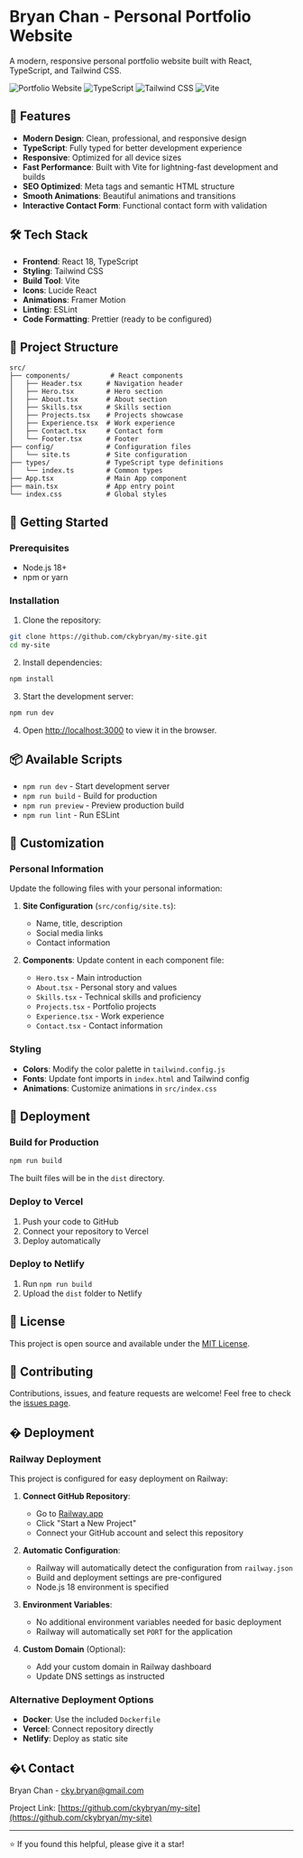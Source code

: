 # Bryan Chan - Personal Portfolio Website

A modern, responsive personal portfolio website built with React, TypeScript, and Tailwind CSS.

![Portfolio Website](https://img.shields.io/badge/React-18.2.0-blue?style=flat-square&logo=react)
![TypeScript](https://img.shields.io/badge/TypeScript-5.0.2-blue?style=flat-square&logo=typescript)
![Tailwind CSS](https://img.shields.io/badge/Tailwind_CSS-3.3.0-blue?style=flat-square&logo=tailwindcss)
![Vite](https://img.shields.io/badge/Vite-5.4.10-green?style=flat-square&logo=vite)

## 🚀 Features

- **Modern Design**: Clean, professional, and responsive design
- **TypeScript**: Fully typed for better development experience
- **Responsive**: Optimized for all device sizes
- **Fast Performance**: Built with Vite for lightning-fast development and builds
- **SEO Optimized**: Meta tags and semantic HTML structure
- **Smooth Animations**: Beautiful animations and transitions
- **Interactive Contact Form**: Functional contact form with validation

## 🛠️ Tech Stack

- **Frontend**: React 18, TypeScript
- **Styling**: Tailwind CSS
- **Build Tool**: Vite
- **Icons**: Lucide React
- **Animations**: Framer Motion
- **Linting**: ESLint
- **Code Formatting**: Prettier (ready to be configured)

## 📁 Project Structure

```
src/
├── components/          # React components
│   ├── Header.tsx      # Navigation header
│   ├── Hero.tsx        # Hero section
│   ├── About.tsx       # About section
│   ├── Skills.tsx      # Skills section
│   ├── Projects.tsx    # Projects showcase
│   ├── Experience.tsx  # Work experience
│   ├── Contact.tsx     # Contact form
│   └── Footer.tsx      # Footer
├── config/             # Configuration files
│   └── site.ts         # Site configuration
├── types/              # TypeScript type definitions
│   └── index.ts        # Common types
├── App.tsx             # Main App component
├── main.tsx            # App entry point
└── index.css           # Global styles
```

## 🚀 Getting Started

### Prerequisites

- Node.js 18+ 
- npm or yarn

### Installation

1. Clone the repository:
```bash
git clone https://github.com/ckybryan/my-site.git
cd my-site
```

2. Install dependencies:
```bash
npm install
```

3. Start the development server:
```bash
npm run dev
```

4. Open [http://localhost:3000](http://localhost:3000) to view it in the browser.

## 📦 Available Scripts

- `npm run dev` - Start development server
- `npm run build` - Build for production
- `npm run preview` - Preview production build
- `npm run lint` - Run ESLint

## 🎨 Customization

### Personal Information

Update the following files with your personal information:

1. **Site Configuration** (`src/config/site.ts`):
   - Name, title, description
   - Social media links
   - Contact information

2. **Components**: Update content in each component file:
   - `Hero.tsx` - Main introduction
   - `About.tsx` - Personal story and values
   - `Skills.tsx` - Technical skills and proficiency
   - `Projects.tsx` - Portfolio projects
   - `Experience.tsx` - Work experience
   - `Contact.tsx` - Contact information

### Styling

- **Colors**: Modify the color palette in `tailwind.config.js`
- **Fonts**: Update font imports in `index.html` and Tailwind config
- **Animations**: Customize animations in `src/index.css`

## 🚀 Deployment

### Build for Production

```bash
npm run build
```

The built files will be in the `dist` directory.

### Deploy to Vercel

1. Push your code to GitHub
2. Connect your repository to Vercel
3. Deploy automatically

### Deploy to Netlify

1. Run `npm run build`
2. Upload the `dist` folder to Netlify

## 📝 License

This project is open source and available under the [MIT License](LICENSE).

## 🤝 Contributing

Contributions, issues, and feature requests are welcome! Feel free to check the [issues page](https://github.com/ckybryan/my-site/issues).

## � Deployment

### Railway Deployment

This project is configured for easy deployment on Railway:

1. **Connect GitHub Repository**:
   - Go to [Railway.app](https://railway.app)
   - Click "Start a New Project"
   - Connect your GitHub account and select this repository

2. **Automatic Configuration**:
   - Railway will automatically detect the configuration from `railway.json`
   - Build and deployment settings are pre-configured
   - Node.js 18 environment is specified

3. **Environment Variables**:
   - No additional environment variables needed for basic deployment
   - Railway will automatically set `PORT` for the application

4. **Custom Domain** (Optional):
   - Add your custom domain in Railway dashboard
   - Update DNS settings as instructed

### Alternative Deployment Options

- **Docker**: Use the included `Dockerfile`
- **Vercel**: Connect repository directly
- **Netlify**: Deploy as static site

## �📞 Contact

Bryan Chan - [cky.bryan@gmail.com](mailto:cky.bryan@gmail.com)

Project Link: [https://github.com/ckybryan/my-site](https://github.com/ckybryan/my-site)

---

⭐️ If you found this helpful, please give it a star!
